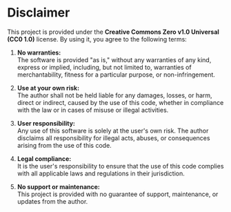 
# Disclaimer

This project is provided under the **Creative Commons Zero v1.0 Universal (CC0 1.0)** license. By using it, you agree to the following terms:

1. **No warranties:**  
   The software is provided "as is," without any warranties of any kind, express or implied, including, but not limited to, warranties of merchantability, fitness for a particular purpose, or non-infringement.

2. **Use at your own risk:**  
   The author shall not be held liable for any damages, losses, or harm, direct or indirect, caused by the use of this code, whether in compliance with the law or in cases of misuse or illegal activities.

3. **User responsibility:**  
   Any use of this software is solely at the user's own risk. The author disclaims all responsibility for illegal acts, abuses, or consequences arising from the use of this code.

4. **Legal compliance:**  
   It is the user's responsibility to ensure that the use of this code complies with all applicable laws and regulations in their jurisdiction.

5. **No support or maintenance:**  
   This project is provided with no guarantee of support, maintenance, or updates from the author.

